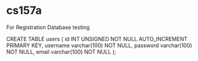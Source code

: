 # cs157a

For Registration Database testing

CREATE TABLE users (
  id INT UNSIGNED NOT NULL AUTO_INCREMENT PRIMARY KEY,
  username varchar(100) NOT NULL,
  password varchar(100) NOT NULL,
  email varchar(100) NOT NULL
);
